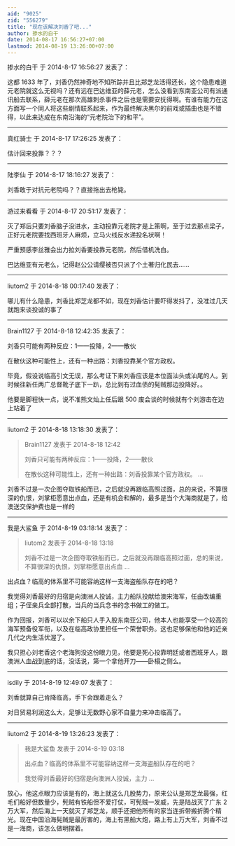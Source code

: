 ```yaml
---
aid: "9025"
zid: "556279"
title: "现在该解决刘香了吧..."
author: 掺水的白干
date: 2014-08-17 16:56:27+07:00
lastmod: 2014-08-19 13:26:00+07:00
---
```


掺水的白干 于 2014-8-17 16:56:27 发表了：

这都 1633 年了，刘香仍然神奇地不知所踪并且比郑芝龙活得还长，这个隐患难道元老院就这么无视吗？还有远在巴达维亚的薛元老，怎么没看到东南亚公司有派通讯船去联系，薛元老在那次高雄刺杀事件之后也是需要安抚得啊。有谁有能力在这方面写一个同人将这些剧情联系起来，作为最终解决黑尔的前戏或插曲也是不错得，以此来达成在东南沿海的“元老院治下的和平”。

---

真红骑士 于 2014-8-17 17:26:25 发表了：

估计回来投靠？？？

---

陆李仙 于 2014-8-17 18:16:27 发表了：

刘香敢于对抗元老院吗？？直接拖出去枪毙。

---

游过来看看 于 2014-8-17 20:51:17 发表了：

灭了郑后只要刘香脑子没进水，主动投靠元老院才是上策啊，至于过去那点梁子，正好元老院要找西班牙人麻烦，立马火线反水递投名状啊！

严重预感李丝雅会出力拉刘香要投靠元老院，然后借机洗白。

巴达维亚有元老么，记得赵公公请缨被否只派了个土著归化民去……

---

liutom2 于 2014-8-18 00:17:40 发表了：

哪儿有什么隐患，刘香比郑芝龙都不如，现在刘香估计要吓得发抖了，没准过几天就跑来谈投诚的事了

---

Brain1127 于 2014-8-18 12:42:35 发表了：

刘香只可能有两种反应：1——投降，2——散伙

在散伙这种可能性上，还有一种出路：刘香投靠某个官方政权。

毕竟，假设说临高引文无误，那么考证下来刘香应该是本位面汕头或汕尾的人。到时候往新任两广总督靴子底下一趴，总比到有过血债的髡贼那边投降好。。

他要是脚程快一点，说不准熊文灿上任后跟 500 废会谈的时候就有个刘游击在边上站着了

---

liutom2 于 2014-8-18 13:18:30 发表了：

> Brain1127 发表于 2014-8-18 12:42
>
> 刘香只可能有两种反应：1——投降，2——散伙
>
> 在散伙这种可能性上，还有一种出路：刘香投靠某个官方政权。 ...

刘香不过是一次企图夺取铁船而已，之后就没再跟临高照过面，总的来说，不算很深的仇恨，刘掌柜愿意出点血，还是有机会和解的，最多是当个大海商就是了，给澳送交保护费也是一样的

---

我是大鲨鱼 于 2014-8-19 03:18:14 发表了：

> liutom2 发表于 2014-8-18 13:18
>
> 刘香不过是一次企图夺取铁船而已，之后就没再跟临高照过面，总的来说，不算很深的仇恨，刘掌柜愿意出点血 ...

出点血？临高的体系里不可能容纳这样一支海盗船队存在的吧？

我觉得刘香最好的归宿是向澳洲人投诚，主力船队投献给澳宋海军，任由改编重组；子侄亲兵全部打散，当兵的当兵念书的念书做工的做工。

作为回报，刘香可以以余下船只人手入股东南亚公司，他本人也能享受一个较高的海军预备役军衔，以及在临高政协里担任一个荣誉职务。这也足够保他和他的近亲几代之内生活优渥了。

我只担心刘老香这个老海狗没这份眼力见，他要是死心投靠明廷或者西班牙人，跟澳洲人血战到底的话，没话说，第一个拿他开刀——卧榻之侧么。

---

isdily 于 2014-8-19 12:49:07 发表了：

刘香就算自己肯降临高，手下会跟着走么？

对日贸易利润这么大，足够让无数野心家不自量力来冲击临高了。

---

liutom2 于 2014-8-19 13:26:23 发表了：

> 我是大鲨鱼 发表于 2014-8-19 03:18
>
> 出点血？临高的体系里不可能容纳这样一支海盗船队存在的吧？
>
> 我觉得刘香最好的归宿是向澳洲人投诚，主力 ...

放心，他这点眼力应该是有的，海上就这么几股势力，原来公认是郑芝龙最强，红毛们船好但数量少，髡贼有铁船但不爱打仗，可髡贼一发威，先是陆战灭了广东 2 万大军，然后海上一天就灭了郑芝龙，顺手还把他所有的家当连拆带搬折腾个精光。现在中国沿海髡贼是最厉害的，海上有黑船大炮，路上有上万大军，刘香不过是一海商，该怎么做明摆着。

---
